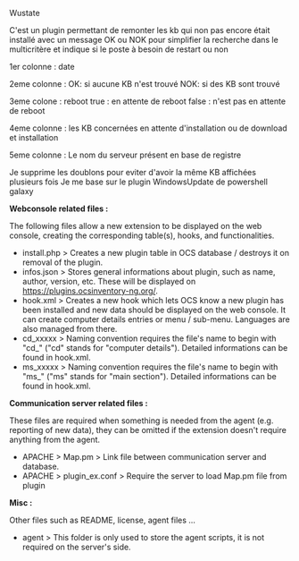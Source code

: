 Wustate

C'est un plugin permettant de remonter les kb qui non pas encore était installé avec un message OK ou NOK pour simplifier la recherche dans le multicritère et indique si le poste à besoin de restart ou non

1er colonne : date

2eme colonne : 
OK: si aucune KB n'est trouvé
NOK: si des KB sont trouvé

3eme colone :
reboot
true : en attente de reboot
false : n'est pas en attente de reboot

4eme colonne : 
les KB concernées en attente d'installation ou de download et installation

5eme colonne : 
Le nom du serveur  présent en base de registre


Je supprime les doublons pour eviter d'avoir la même KB affichées plusieurs fois
Je me base sur le plugin WindowsUpdate de powershell galaxy

**Webconsole related files :**

The following files allow a new extension to be displayed on the web console, creating the corresponding table(s), hooks, and functionalities.

* install.php > Creates a new plugin table in OCS database / destroys it on removal of the plugin.
* infos.json > Stores general informations about plugin, such as name, author, version, etc. These will be displayed on https://plugins.ocsinventory-ng.org/.
* hook.xml > Creates a new hook which lets OCS know a new plugin has been installed and new data should be displayed on the web console. It can create computer details entries or menu / sub-menu. Languages are also managed from there.
* cd_xxxxx > Naming convention requires the file's name to begin with "cd_" ("cd" stands for "computer details"). Detailed informations can be found in hook.xml.
* ms_xxxxx > Naming convention requires the file's name to begin with "ms_" ("ms" stands for "main section"). Detailed informations can be found in hook.xml.


**Communication server related files :**

These files are required when something is needed from the agent (e.g. reporting of new data), they can be omitted if the extension doesn't require anything from the agent.

* APACHE > Map.pm > Link file between communication server and database.
* APACHE > plugin_ex.conf > Require the server to load Map.pm file from plugin

**Misc :** 

Other files such as README, license, agent files ...

* agent > This folder is only used to store the agent scripts, it is not required on the server's side. 

